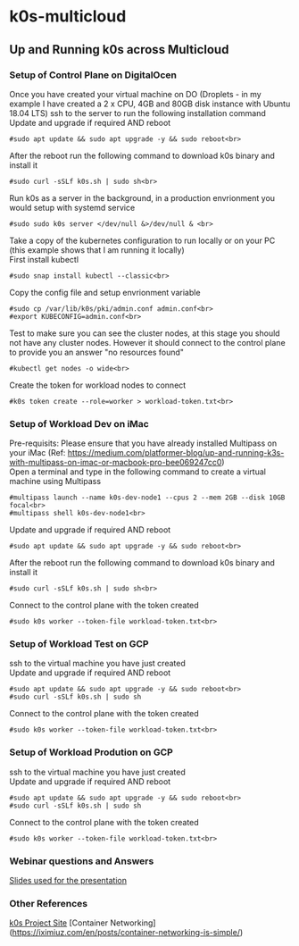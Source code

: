 # k0s-multicloud
## Up and Running k0s across Multicloud

### Setup of Control Plane on DigitalOcen
Once you have created your virtual machine on DO (Droplets - in my example I have created a 2 x CPU, 4GB and 80GB disk instance with Ubuntu 18.04 LTS) ssh to the server
to run the following installation command<br>
Update and upgrade if required AND reboot<br>
```
#sudo apt update && sudo apt upgrade -y && sudo reboot<br>
```
After the reboot run the following command to download k0s binary and install it<br>
```
#sudo curl -sSLf k0s.sh | sudo sh<br>
```
Run k0s as a server in the background, in a production envrionment you would setup with systemd service<br>
```
#sudo sudo k0s server </dev/null &>/dev/null & <br>
```
Take a copy of the kubernetes configuration to run locally or on your PC (this example shows that I am running it locally)<br>
First install kubectl<br>
```
#sudo snap install kubectl --classic<br>
```
Copy the config file and setup envrionment variable<br>
```
#sudo cp /var/lib/k0s/pki/admin.conf admin.conf<br>
#export KUBECONFIG=admin.conf<br>
```
Test to make sure you can see the cluster nodes, at this stage you should not have any cluster nodes. However it should connect to the control plane to provide you an answer "no resources found"<br>
```
#kubectl get nodes -o wide<br>
```
Create the token for workload nodes to connect<br>
```
#k0s token create --role=worker > workload-token.txt<br>
```

### Setup of Workload Dev on iMac
Pre-requisits: Please ensure that you have already installed Multipass on your iMac (Ref:  https://medium.com/platformer-blog/up-and-running-k3s-with-multipass-on-imac-or-macbook-pro-bee069247cc0) <br>
Open a terminal and type in the following command to create a virtual machine using Multipass<br>
```
#multipass launch --name k0s-dev-node1 --cpus 2 --mem 2GB --disk 10GB focal<br>
#multipass shell k0s-dev-node1<br>
```
Update and upgrade if required AND reboot<br>
```
#sudo apt update && sudo apt upgrade -y && sudo reboot<br>
```
After the reboot run the following command to download k0s binary and install it<br>
```
#sudo curl -sSLf k0s.sh | sudo sh<br>
```
Connect to the control plane with the token created<br>
```
#sudo k0s worker --token-file workload-token.txt<br>
```
### Setup of Workload Test on GCP
ssh to the virtual machine you have just created <br>
Update and upgrade if required AND reboot<br>
```
#sudo apt update && sudo apt upgrade -y && sudo reboot<br>
#sudo curl -sSLf k0s.sh | sudo sh
```
Connect to the control plane with the token created<br>
```
#sudo k0s worker --token-file workload-token.txt<br>
```
### Setup of Workload Prodution on GCP
ssh to the virtual machine you have just created <br>
Update and upgrade if required AND reboot<br>
```
#sudo apt update && sudo apt upgrade -y && sudo reboot<br>
#sudo curl -sSLf k0s.sh | sudo sh
```
Connect to the control plane with the token created<br>
```
#sudo k0s worker --token-file workload-token.txt<br>
```

### Webinar questions and Answers


[Slides used for the presentation](https://docs.google.com/presentation/d/1ONKz-bXvQuQaL3Zk8PxtfYXtkPPCxG30q3f79WTT57I/edit?usp=sharing)

### Other References
[k0s Project Site](TBA)
[Container Networking] (https://iximiuz.com/en/posts/container-networking-is-simple/)
